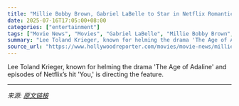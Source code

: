 ```yaml
---
title: "Millie Bobby Brown, Gabriel LaBelle to Star in Netflix Romantic Comedy ‘Just Picture It’ (Exclusive)"
date: 2025-07-16T17:05:00+08:00
categories: ["entertainment"]
tags: ["Movie News", "Movies", "Gabriel LaBelle", "Millie Bobby Brown", "The Electric State", "The Fabelmans"]
summary: "Lee Toland Krieger, known for helming the drama 'The Age of Adaline' and episodes of Netflix’s hit 'You,' is directing the feature."
source_url: "https://www.hollywoodreporter.com/movies/movie-news/millie-bobby-brown-gabriel-labelle-just-picture-it-1236317366/"
---
```


Lee Toland Krieger, known for helming the drama 'The Age of Adaline' and episodes of Netflix’s hit 'You,' is directing the feature.

---

*来源: [原文链接](https://www.hollywoodreporter.com/movies/movie-news/millie-bobby-brown-gabriel-labelle-just-picture-it-1236317366/)*

